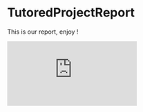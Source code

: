 # TutoredProjectReport
This is our report, enjoy !

![alt text](https://github.com/EnergiaWD/TutoredProjectReport/blob/main/Report.pdf)
